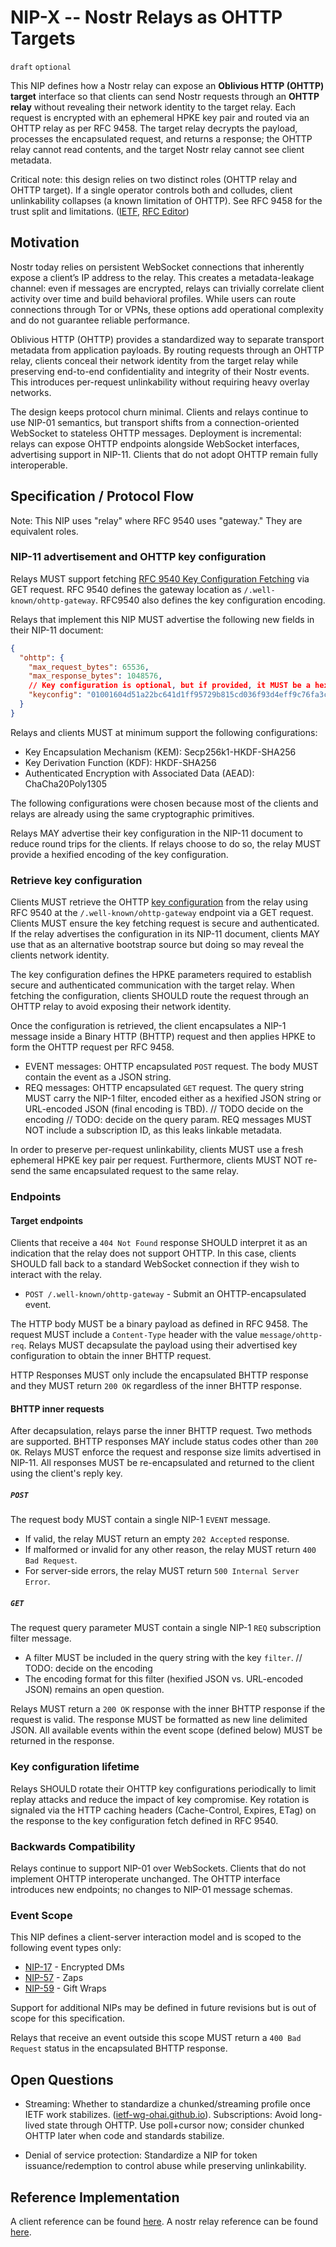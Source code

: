 # NIP-X -- Nostr Relays as OHTTP Targets

`draft` `optional`

This NIP defines how a Nostr relay can expose an **Oblivious HTTP (OHTTP) target** interface so that clients can send Nostr requests through an **OHTTP relay** without revealing their network identity to the target relay. Each request is encrypted with an ephemeral HPKE key pair and routed via an OHTTP relay as per RFC 9458. The target relay decrypts the payload, processes the encapsulated request, and returns a response; the OHTTP relay cannot read contents, and the target Nostr relay cannot see client metadata.

Critical note: this design relies on two distinct roles (OHTTP relay and OHTTP target). If a single operator controls both and colludes, client unlinkability collapses (a known limitation of OHTTP). See RFC 9458 for the trust split and limitations. ([IETF](https://www.ietf.org/rfc/rfc9458.html), [RFC Editor](https://www.rfc-editor.org/info/rfc9458))

## Motivation

Nostr today relies on persistent WebSocket connections that inherently expose a client’s IP address to the relay. This creates a metadata-leakage channel: even if messages are encrypted, relays can trivially correlate client activity over time and build behavioral profiles. While users can route connections through Tor or VPNs, these options add operational complexity and do not guarantee reliable performance.

Oblivious HTTP (OHTTP) provides a standardized way to separate transport metadata from application payloads. By routing requests through an OHTTP relay, clients conceal their network identity from the target relay while preserving end-to-end confidentiality and integrity of their Nostr events. This introduces per-request unlinkability without requiring heavy overlay networks.

The design keeps protocol churn minimal. Clients and relays continue to use NIP-01 semantics, but transport shifts from a connection-oriented WebSocket to stateless OHTTP messages. Deployment is incremental: relays can expose OHTTP endpoints alongside WebSocket interfaces, advertising support in NIP-11. Clients that do not adopt OHTTP remain fully interoperable.

## Specification / Protocol Flow

Note: This NIP uses "relay" where RFC 9540 uses "gateway." They are equivalent roles.

### NIP-11 advertisement and OHTTP key configuration

Relays MUST support fetching [RFC 9540 Key Configuration Fetching](https://www.rfc-editor.org/rfc/rfc9540.html#name-key-configuration-fetching) via GET request. RFC 9540 defines the gateway location as `/.well-known/ohttp-gateway`. RFC9540 also defines the key configuration encoding.

Relays that implement this NIP MUST advertise the following new fields in their NIP-11 document:

```json
{  
  "ohttp": {  
    "max_request_bytes": 65536,  
    "max_response_bytes": 1048576,
    // Key configuration is optional, but if provided, it MUST be a hexified encoding of the key configuration.
    "keyconfig": "01001604d51a22bc641d1ff95729b815cd036f93d4eff9c76fa3c867000e4e05e1982e849b679050c981b9cea485adb2a2f1cfc905393345cf1364d8456e3aa3abc338da000400010003",
  }
}
```

Relays and clients MUST at minimum support the following configurations:

* Key Encapsulation Mechanism (KEM): Secp256k1-HKDF-SHA256
* Key Derivation Function (KDF): HKDF-SHA256
* Authenticated Encryption with Associated Data (AEAD): ChaCha20Poly1305

The following configurations were chosen because most of the clients and relays are already using the same cryptographic primitives.

Relays MAY advertise their key configuration in the NIP-11 document to reduce round trips for the clients. If relays choose to do so, the relay MUST provide a hexified encoding of the key configuration.

### Retrieve key configuration

Clients MUST retrieve the OHTTP [key configuration](https://www.ietf.org/rfc/rfc9458.html#section-3.1) from the relay using RFC 9540 at the `/.well-known/ohttp-gateway` endpoint via a GET request. Clients MUST ensure the key fetching request is secure and authenticated. If the relay advertises the configuration in its NIP-11 document, clients MAY use that as an alternative bootstrap source but doing so may reveal the clients network identity.

The key configuration defines the HPKE parameters required to establish secure and authenticated communication with the target relay. When fetching the configuration, clients SHOULD route the request through an OHTTP relay to avoid exposing their network identity.

Once the configuration is retrieved, the client encapsulates a NIP-1 message inside a Binary HTTP (BHTTP) request and then applies HPKE to form the OHTTP request per RFC 9458.

* EVENT messages:  OHTTP encapsulated `POST` request. The body MUST contain the event as a JSON string.
* REQ messages: OHTTP encapsulated `GET` request. The query string MUST carry the NIP-1 filter, encoded either as a hexified JSON string or URL-encoded JSON (final encoding is TBD). // TODO decide on the encoding // TODO: decide on the query param. REQ messages MUST NOT include a subscription ID, as this leaks linkable metadata.

In order to preserve per-request unlinkability, clients MUST use a fresh ephemeral HPKE key pair per request. Furthermore, clients MUST NOT re-send the same encapsulated request to the same relay.

### Endpoints

#### Target endpoints

Clients that receive a `404 Not Found` response SHOULD interpret it as an indication that the relay does not support OHTTP. In this case, clients SHOULD fall back to a standard WebSocket connection if they wish to interact with the relay.

* `POST /.well-known/ohttp-gateway` - Submit an OHTTP-encapsulated event.

The HTTP body MUST be a binary payload as defined in RFC 9458. The request MUST include a `Content-Type` header with the value `message/ohttp-req`. Relays MUST decapsulate the payload using their advertised key configuration to obtain the inner BHTTP request.

HTTP Responses MUST only include the encapsulated BHTTP response and they MUST return `200 OK` regardless of the inner BHTTP response.

#### BHTTP inner requests

After decapsulation, relays parse the inner BHTTP request. Two methods are supported. BHTTP responses MAY include status codes other than `200 OK`.
Relays MUST enforce the request and response size limits advertised in NIP-11. All responses MUST be re-encapsulated and returned to the client using the client's reply key.

##### `POST`

The request body MUST contain a single NIP-1 `EVENT` message.

* If valid, the relay MUST return an empty `202 Accepted` response.
* If malformed or invalid for any other reason, the relay MUST return `400 Bad Request`.
* For server-side errors, the relay MUST return `500 Internal Server Error`.

##### `GET`

The request query parameter MUST contain a single NIP-1 `REQ` subscription filter message.

* A filter MUST be included in the query string with the key `filter`. // TODO: decide on the encoding
* The encoding format for this filter (hexified JSON vs. URL-encoded JSON) remains an open question.

Relays MUST return a `200 OK` response with the inner BHTTP response if the request is valid. The response MUST be formatted as new line delimited JSON. All available events within the event scope (defined below) MUST be returned in the response.

### Key configuration lifetime

Relays SHOULD rotate their OHTTP key configurations periodically to limit replay attacks and reduce the impact of key compromise. Key rotation is signaled via the HTTP caching headers (Cache-Control, Expires, ETag) on the response to the key configuration fetch defined in RFC 9540.

### Backwards Compatibility

Relays continue to support NIP-01 over WebSockets. Clients that do not implement OHTTP interoperate unchanged. The OHTTP interface introduces new endpoints; no changes to NIP-01 message schemas.

### Event Scope

This NIP defines a client-server interaction model and is scoped to the following event types only:

* [NIP-17](https://github.com/nostr-protocol/nips/blob/master/17.md) - Encrypted DMs
* [NIP-57](https://github.com/nostr-protocol/nips/blob/master/57.md) - Zaps
* [NIP-59](https://github.com/nostr-protocol/nips/blob/master/59.md) - Gift Wraps

Support for additional NIPs may be defined in future revisions but is out of scope for this specification.

Relays that receive an event outside this scope MUST return a `400 Bad Request` status in the encapsulated BHTTP response.

## Open Questions

* Streaming: Whether to standardize a chunked/streaming profile once IETF work stabilizes. ([ietf-wg-ohai.github.io](https://ietf-wg-ohai.github.io/draft-ohai-chunked-ohttp/draft-ietf-ohai-chunked-ohttp.html)). Subscriptions: Avoid long-lived state through OHTTP. Use poll+cursor now; consider chunked OHTTP later when code and standards stabilize.

* Denial of service protection: Standardize a NIP for token issuance/redemption to control abuse while preserving unlinkability.

## Reference Implementation

A client reference can be found [here](https://github.com/arminsabouri/nostr/blob/ohttp-example/crates/nostr-sdk/examples/ohttp.rs).
A nostr relay reference can be found [here](https://github.com/arminsabouri/nostr-rs-relay/tree/ohttp-target).
